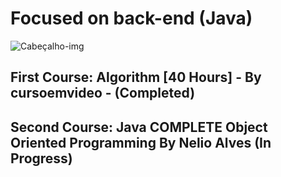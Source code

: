 # Focused on back-end (Java)
![Cabeçalho-img](https://logos-world.net/wp-content/uploads/2022/07/Java-Logo-700x394.png)

## First Course: Algorithm [40 Hours] - By cursoemvideo - (Completed)
## Second Course: Java COMPLETE Object Oriented Programming By Nelio Alves (In Progress)